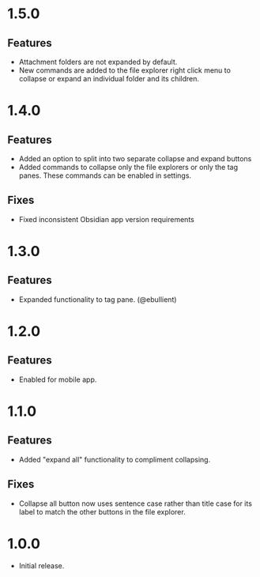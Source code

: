 # 1.5.0

## Features

- Attachment folders are not expanded by default.
- New commands are added to the file explorer right click menu to collapse or expand an individual folder and its children.

# 1.4.0

## Features

- Added an option to split into two separate collapse and expand buttons
- Added commands to collapse only the file explorers or only the tag panes. These commands can be enabled in settings.

## Fixes

- Fixed inconsistent Obsidian app version requirements

# 1.3.0

## Features

- Expanded functionality to tag pane. (@ebullient)

# 1.2.0

## Features

- Enabled for mobile app.

# 1.1.0

## Features

- Added "expand all" functionality to compliment collapsing.

## Fixes

- Collapse all button now uses sentence case rather than title case for its label to match the other buttons in the file explorer.

# 1.0.0

- Initial release.
